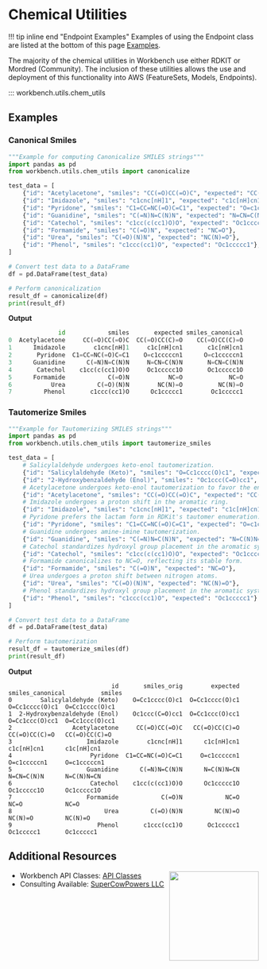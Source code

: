 # Chemical Utilities
!!! tip inline end "Endpoint Examples"
    Examples of using the Endpoint class are listed at the bottom of this page [Examples](#examples).

The majority of the chemical utilities in Workbench use either RDKIT or Mordred (Community). The inclusion of these utilities allows the use and deployment of this functionality into AWS (FeatureSets, Models, Endpoints). 
    
::: workbench.utils.chem_utils


## Examples

### Canonical Smiles

```py title="examples/chem_utils/canonicalize_smiles.py"
"""Example for computing Canonicalize SMILES strings"""
import pandas as pd
from workbench.utils.chem_utils import canonicalize

test_data = [
    {"id": "Acetylacetone", "smiles": "CC(=O)CC(=O)C", "expected": "CC(=O)CC(C)=O"},
    {"id": "Imidazole", "smiles": "c1cnc[nH]1", "expected": "c1c[nH]cn1"},
    {"id": "Pyridone", "smiles": "C1=CC=NC(=O)C=C1", "expected": "O=c1cccccn1"},
    {"id": "Guanidine", "smiles": "C(=N)N=C(N)N", "expected": "N=CN=C(N)N"},
    {"id": "Catechol", "smiles": "c1cc(c(cc1)O)O", "expected": "Oc1ccccc1O"},
    {"id": "Formamide", "smiles": "C(=O)N", "expected": "NC=O"},
    {"id": "Urea", "smiles": "C(=O)(N)N", "expected": "NC(N)=O"},
    {"id": "Phenol", "smiles": "c1ccc(cc1)O", "expected": "Oc1ccccc1"},
]

# Convert test data to a DataFrame
df = pd.DataFrame(test_data)

# Perform canonicalization
result_df = canonicalize(df)
print(result_df)
```

**Output**

```py
              id            smiles       expected smiles_canonical
0  Acetylacetone     CC(=O)CC(=O)C  CC(=O)CC(C)=O    CC(=O)CC(C)=O
1      Imidazole        c1cnc[nH]1     c1c[nH]cn1       c1c[nH]cn1
2       Pyridone  C1=CC=NC(=O)C=C1    O=c1cccccn1      O=c1cccccn1
3      Guanidine      C(=N)N=C(N)N     N=CN=C(N)N       N=CN=C(N)N
4       Catechol    c1cc(c(cc1)O)O     Oc1ccccc1O       Oc1ccccc1O
5      Formamide            C(=O)N           NC=O             NC=O
6           Urea         C(=O)(N)N        NC(N)=O          NC(N)=O
7         Phenol       c1ccc(cc1)O      Oc1ccccc1        Oc1ccccc1
```

### Tautomerize Smiles
```py title="examples/chem_utils/tautomerize_smiles.py"
"""Example for Tautomerizing SMILES strings"""
import pandas as pd
from workbench.utils.chem_utils import tautomerize_smiles

test_data = [
    # Salicylaldehyde undergoes keto-enol tautomerization.
    {"id": "Salicylaldehyde (Keto)", "smiles": "O=Cc1cccc(O)c1", "expected": "O=Cc1cccc(O)c1"},
    {"id": "2-Hydroxybenzaldehyde (Enol)", "smiles": "Oc1ccc(C=O)cc1", "expected": "O=Cc1ccc(O)cc1"},
    # Acetylacetone undergoes keto-enol tautomerization to favor the enol form.
    {"id": "Acetylacetone", "smiles": "CC(=O)CC(=O)C", "expected": "CC(=O)CC(C)=O"},
    # Imidazole undergoes a proton shift in the aromatic ring.
    {"id": "Imidazole", "smiles": "c1cnc[nH]1", "expected": "c1c[nH]cn1"},
    # Pyridone prefers the lactam form in RDKit's tautomer enumeration.
    {"id": "Pyridone", "smiles": "C1=CC=NC(=O)C=C1", "expected": "O=c1cccccn1"},
    # Guanidine undergoes amine-imine tautomerization.
    {"id": "Guanidine", "smiles": "C(=N)N=C(N)N", "expected": "N=C(N)N=CN"},
    # Catechol standardizes hydroxyl group placement in the aromatic system.
    {"id": "Catechol", "smiles": "c1cc(c(cc1)O)O", "expected": "Oc1ccccc1O"},
    # Formamide canonicalizes to NC=O, reflecting its stable form.
    {"id": "Formamide", "smiles": "C(=O)N", "expected": "NC=O"},
    # Urea undergoes a proton shift between nitrogen atoms.
    {"id": "Urea", "smiles": "C(=O)(N)N", "expected": "NC(N)=O"},
    # Phenol standardizes hydroxyl group placement in the aromatic system.
    {"id": "Phenol", "smiles": "c1ccc(cc1)O", "expected": "Oc1ccccc1"}
]

# Convert test data to a DataFrame
df = pd.DataFrame(test_data)

# Perform tautomerization
result_df = tautomerize_smiles(df)
print(result_df)
```

**Output**

```
                             id       smiles_orig        expected smiles_canonical          smiles
0        Salicylaldehyde (Keto)    O=Cc1cccc(O)c1  O=Cc1cccc(O)c1   O=Cc1cccc(O)c1  O=Cc1cccc(O)c1
1  2-Hydroxybenzaldehyde (Enol)    Oc1ccc(C=O)cc1  O=Cc1ccc(O)cc1   O=Cc1ccc(O)cc1  O=Cc1ccc(O)cc1
2                 Acetylacetone     CC(=O)CC(=O)C   CC(=O)CC(C)=O    CC(=O)CC(C)=O   CC(=O)CC(C)=O
3                     Imidazole        c1cnc[nH]1      c1c[nH]cn1       c1c[nH]cn1      c1c[nH]cn1
4                      Pyridone  C1=CC=NC(=O)C=C1     O=c1cccccn1      O=c1cccccn1     O=c1cccccn1
5                     Guanidine      C(=N)N=C(N)N      N=C(N)N=CN       N=CN=C(N)N      N=C(N)N=CN
6                      Catechol    c1cc(c(cc1)O)O      Oc1ccccc1O       Oc1ccccc1O      Oc1ccccc1O
7                     Formamide            C(=O)N            NC=O             NC=O            NC=O
8                          Urea         C(=O)(N)N         NC(N)=O          NC(N)=O         NC(N)=O
9                        Phenol       c1ccc(cc1)O       Oc1ccccc1        Oc1ccccc1       Oc1ccccc1
```



## Additional Resources

<img align="right" src="../images/scp.png" width="180">

- Workbench API Classes: [API Classes](../api_classes/overview.md)
- Consulting Available: [SuperCowPowers LLC](https://www.supercowpowers.com)
